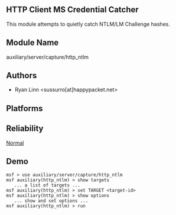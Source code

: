 ## HTTP Client MS Credential Catcher

This module attempts to quietly catch NTLM/LM Challenge 
hashes.


## Module Name
auxiliary/server/capture/http_ntlm

## Authors
* Ryan Linn <sussurro[at]happypacket.net>





## Platforms


## Reliability
[Normal](https://github.com/rapid7/metasploit-framework/wiki/Exploit-Ranking)

## Demo

```
msf > use auxiliary/server/capture/http_ntlm
msf auxiliary(http_ntlm) > show targets
   ... a list of targets ...
msf auxiliary(http_ntlm) > set TARGET <target-id>
msf auxiliary(http_ntlm) > show options
   ... show and set options ...
msf auxiliary(http_ntlm) > run
```
    
    